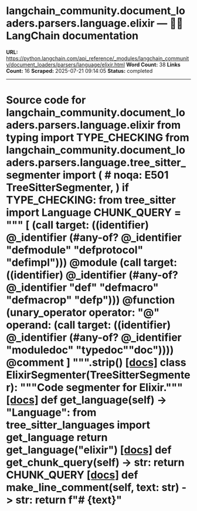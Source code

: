 # langchain_community.document_loaders.parsers.language.elixir — 🦜🔗 LangChain  documentation

**URL:** https://python.langchain.com/api_reference/_modules/langchain_community/document_loaders/parsers/language/elixir.html
**Word Count:** 38
**Links Count:** 16
**Scraped:** 2025-07-21 09:14:05
**Status:** completed

---

# Source code for langchain\_community.document\_loaders.parsers.language.elixir               from typing import TYPE_CHECKING          from langchain_community.document_loaders.parsers.language.tree_sitter_segmenter import (  # noqa: E501         TreeSitterSegmenter,     )          if TYPE_CHECKING:         from tree_sitter import Language               CHUNK_QUERY = """         [             (call target: ((identifier) @_identifier                 (#any-of? @_identifier "defmodule" "defprotocol" "defimpl"))) @module             (call target: ((identifier) @_identifier                 (#any-of? @_identifier "def" "defmacro" "defmacrop" "defp"))) @function             (unary_operator operator: "@" operand: (call target: ((identifier) @_identifier                   (#any-of? @_identifier "moduledoc" "typedoc""doc")))) @comment         ]     """.strip()                              [[docs]](https://python.langchain.com/api_reference/community/document_loaders/langchain_community.document_loaders.parsers.language.elixir.ElixirSegmenter.html#langchain_community.document_loaders.parsers.language.elixir.ElixirSegmenter)     class ElixirSegmenter(TreeSitterSegmenter):         """Code segmenter for Elixir."""                         [[docs]](https://python.langchain.com/api_reference/community/document_loaders/langchain_community.document_loaders.parsers.language.elixir.ElixirSegmenter.html#langchain_community.document_loaders.parsers.language.elixir.ElixirSegmenter.get_language)         def get_language(self) -> "Language":             from tree_sitter_languages import get_language                  return get_language("elixir")                                        [[docs]](https://python.langchain.com/api_reference/community/document_loaders/langchain_community.document_loaders.parsers.language.elixir.ElixirSegmenter.html#langchain_community.document_loaders.parsers.language.elixir.ElixirSegmenter.get_chunk_query)         def get_chunk_query(self) -> str:             return CHUNK_QUERY                                        [[docs]](https://python.langchain.com/api_reference/community/document_loaders/langchain_community.document_loaders.parsers.language.elixir.ElixirSegmenter.html#langchain_community.document_loaders.parsers.language.elixir.ElixirSegmenter.make_line_comment)         def make_line_comment(self, text: str) -> str:             return f"# {text}"